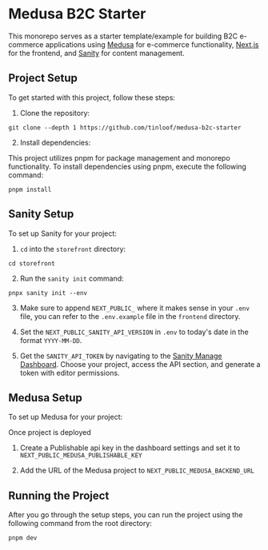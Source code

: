 # Medusa B2C Starter

This monorepo serves as a starter template/example for building B2C e-commerce applications using [Medusa](https://medusajs.com/) for e-commerce functionality, [Next.js](nextjs.org/) for the frontend, and [Sanity](https://sanity.io/) for content management.

## Project Setup

To get started with this project, follow these steps:

1. Clone the repository:

```
git clone --depth 1 https://github.com/tinloof/medusa-b2c-starter
```

2. Install dependencies:

This project utilizes pnpm for package management and monorepo functionality. To install dependencies using pnpm, execute the following command:

```
pnpm install
```

## Sanity Setup

To set up Sanity for your project:

1. `cd` into the `storefront` directory:

```
cd storefront
```

2. Run the `sanity init` command:

```
pnpx sanity init --env
```

3. Make sure to append `NEXT_PUBLIC_` where it makes sense in your `.env` file, you can refer to the `.env.example` file in the `frontend` directory.

4. Set the `NEXT_PUBLIC_SANITY_API_VERSION` in `.env` to today's date in the format `YYYY-MM-DD`.

5. Get the `SANITY_API_TOKEN` by navigating to the [Sanity Manage Dashboard](https://www.sanity.io/manage). Choose your project, access the API section, and generate a token with editor permissions.

## Medusa Setup

To set up Medusa for your project:

Once project is deployed

1. Create a Publishable api key in the dashboard settings and set it to `NEXT_PUBLIC_MEDUSA_PUBLISHABLE_KEY`

2. Add the URL of the Medusa project to `NEXT_PUBLIC_MEDUSA_BACKEND_URL`

## Running the Project

After you go through the setup steps, you can run the project using the following command from the root directory:

```
pnpm dev
```
